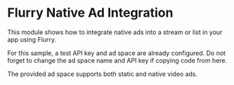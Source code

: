 Flurry Native Ad Integration
============================

This module shows how to integrate native ads into a stream or list in your app using Flurry.

For this sample, a test API key and ad space are already configured. Do not forget to change the ad
space name and API key if copying code from here.

The provided ad space supports both static and native video ads.